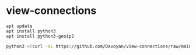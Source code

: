 # view-connections
```
apt update 
apt install python3
apt install python3-geoip2
```

```bash
python3 <(curl -sL https://github.com/Davoyan/view-connections/raw/main/start.py)
```
